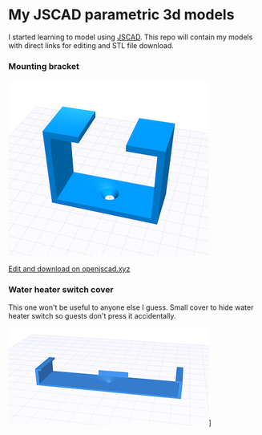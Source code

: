 # My JSCAD parametric 3d models

I started learning to model using [JSCAD](https://github.com/jscad/OpenJSCAD.org). This repo will contain my models with direct links for editing and STL file download.

### Mounting bracket

[![](/mounting-bracket/preview.png)](https://www.openjscad.xyz/?uri=https://raw.githubusercontent.com/Stanko/jscad-models/dev/mounting-bracket/index.js)

[Edit and download on openjscad.xyz](https://www.openjscad.xyz/?uri=https://raw.githubusercontent.com/Stanko/jscad-models/dev/mounting-bracket/index.js)

### Water heater switch cover

This one won't be useful to anyone else I guess. Small cover to hide water heater switch so guests don't press it accidentally.

![](/switch-cover/preview.png)]
